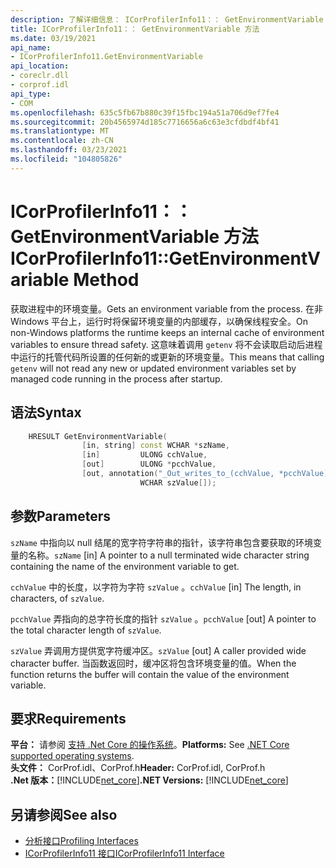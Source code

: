```yaml
---
description: 了解详细信息： ICorProfilerInfo11：： GetEnvironmentVariable 方法
title: ICorProfilerInfo11：： GetEnvironmentVariable 方法
ms.date: 03/19/2021
api_name:
- ICorProfilerInfo11.GetEnvironmentVariable
api_location:
- coreclr.dll
- corprof.idl
api_type:
- COM
ms.openlocfilehash: 635c5fb67b880c39f15fbc194a51a706d9ef7fe4
ms.sourcegitcommit: 20b4565974d185c7716656a6c63e3cfdbdf4bf41
ms.translationtype: MT
ms.contentlocale: zh-CN
ms.lasthandoff: 03/23/2021
ms.locfileid: "104805826"
---
```

# <a name="icorprofilerinfo11getenvironmentvariable-method"></a><span data-ttu-id="8f151-103">ICorProfilerInfo11：： GetEnvironmentVariable 方法</span><span class="sxs-lookup"><span data-stu-id="8f151-103">ICorProfilerInfo11::GetEnvironmentVariable Method</span></span>

<span data-ttu-id="8f151-104">获取进程中的环境变量。</span><span class="sxs-lookup"><span data-stu-id="8f151-104">Gets an environment variable from the process.</span></span> <span data-ttu-id="8f151-105">在非 Windows 平台上，运行时将保留环境变量的内部缓存，以确保线程安全。</span><span class="sxs-lookup"><span data-stu-id="8f151-105">On non-Windows platforms the runtime keeps an internal cache of environment variables to ensure thread safety.</span></span> <span data-ttu-id="8f151-106">这意味着调用 `getenv` 将不会读取启动后进程中运行的托管代码所设置的任何新的或更新的环境变量。</span><span class="sxs-lookup"><span data-stu-id="8f151-106">This means that calling `getenv` will not read any new or updated environment variables set by managed code running in the process after startup.</span></span>
  
## <a name="syntax"></a><span data-ttu-id="8f151-107">语法</span><span class="sxs-lookup"><span data-stu-id="8f151-107">Syntax</span></span>  
  
```cpp  
    HRESULT GetEnvironmentVariable(
                [in, string] const WCHAR *szName,
                [in]         ULONG cchValue,
                [out]        ULONG *pcchValue,
                [out, annotation("_Out_writes_to_(cchValue, *pcchValue)")]
                             WCHAR szValue[]);
```  
  
## <a name="parameters"></a><span data-ttu-id="8f151-108">参数</span><span class="sxs-lookup"><span data-stu-id="8f151-108">Parameters</span></span>

<span data-ttu-id="8f151-109">`szName` 中指向以 null 结尾的宽字符字符串的指针，该字符串包含要获取的环境变量的名称。</span><span class="sxs-lookup"><span data-stu-id="8f151-109">`szName` [in] A pointer to a null terminated wide character string containing the name of the environment variable to get.</span></span>

<span data-ttu-id="8f151-110">`cchValue` 中的长度，以字符为字符 `szValue` 。</span><span class="sxs-lookup"><span data-stu-id="8f151-110">`cchValue` [in] The length, in characters, of `szValue`.</span></span>

<span data-ttu-id="8f151-111">`pcchValue` 弄指向的总字符长度的指针 `szValue` 。</span><span class="sxs-lookup"><span data-stu-id="8f151-111">`pcchValue` [out] A pointer to the total character length of `szValue`.</span></span>

<span data-ttu-id="8f151-112">`szValue` 弄调用方提供宽字符缓冲区。</span><span class="sxs-lookup"><span data-stu-id="8f151-112">`szValue` [out] A caller provided wide character buffer.</span></span> <span data-ttu-id="8f151-113">当函数返回时，缓冲区将包含环境变量的值。</span><span class="sxs-lookup"><span data-stu-id="8f151-113">When the function returns the buffer will contain the value of the environment variable.</span></span>

## <a name="requirements"></a><span data-ttu-id="8f151-114">要求</span><span class="sxs-lookup"><span data-stu-id="8f151-114">Requirements</span></span>  

<span data-ttu-id="8f151-115">**平台：** 请参阅 [支持 .Net Core 的操作系统](../../../core/install/windows.md?pivots=os-windows)。</span><span class="sxs-lookup"><span data-stu-id="8f151-115">**Platforms:** See [.NET Core supported operating systems](../../../core/install/windows.md?pivots=os-windows).</span></span>  
<span data-ttu-id="8f151-116">**头文件：** CorProf.idl、CorProf.h</span><span class="sxs-lookup"><span data-stu-id="8f151-116">**Header:** CorProf.idl, CorProf.h</span></span>  
<span data-ttu-id="8f151-117">**.Net 版本：**[!INCLUDE[net_core](../../../../includes/net-core-31-md.md)]</span><span class="sxs-lookup"><span data-stu-id="8f151-117">**.NET Versions:** [!INCLUDE[net_core](../../../../includes/net-core-31-md.md)]</span></span>  
  
## <a name="see-also"></a><span data-ttu-id="8f151-118">另请参阅</span><span class="sxs-lookup"><span data-stu-id="8f151-118">See also</span></span>

- [<span data-ttu-id="8f151-119">分析接口</span><span class="sxs-lookup"><span data-stu-id="8f151-119">Profiling Interfaces</span></span>](profiling-interfaces.md)
- [<span data-ttu-id="8f151-120">ICorProfilerInfo11 接口</span><span class="sxs-lookup"><span data-stu-id="8f151-120">ICorProfilerInfo11 Interface</span></span>](icorprofilerinfo11-interface.md)
